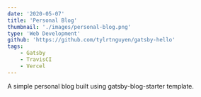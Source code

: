 ```yaml
---
date: '2020-05-07'
title: 'Personal Blog'
thumbnail: './images/personal-blog.png'
type: 'Web Development'
github: 'https://github.com/tylrtnguyen/gatsby-hello'
tags:
    - Gatsby
    - TravisCI
    - Vercel
---
```


A simple personal blog built using gatsby-blog-starter template.